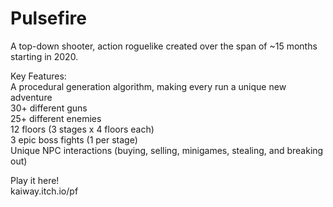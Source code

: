 # Pulsefire
A top-down shooter, action roguelike created over the span of ~15 months starting in 2020.

Key Features:\
A procedural generation algorithm, making every run a unique new adventure\
30+ different guns\
25+ different enemies\
12 floors (3 stages x 4 floors each)\
3 epic boss fights (1 per stage)\
Unique NPC interactions (buying, selling, minigames, stealing, and breaking out)

Play it here!\
kaiway.itch.io/pf
